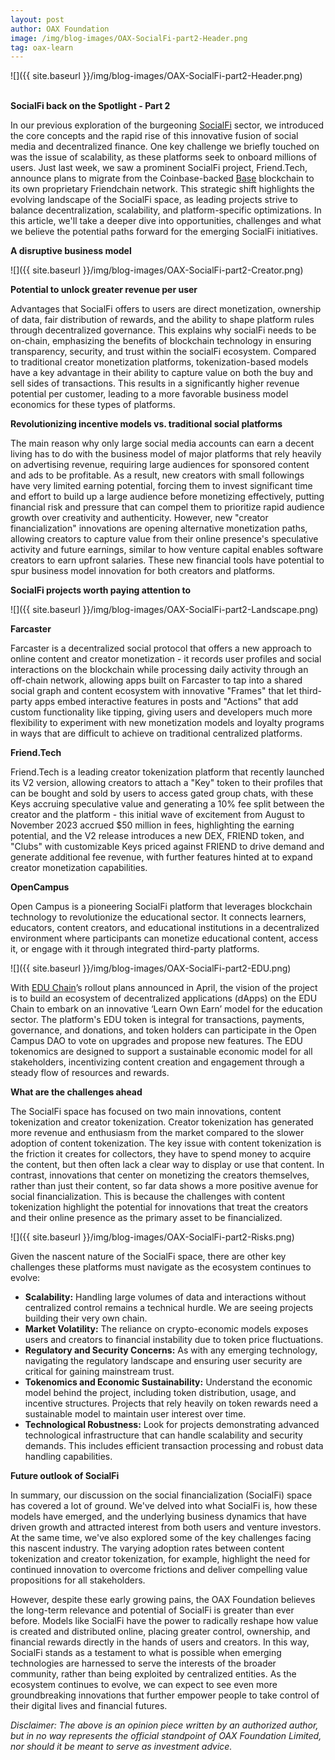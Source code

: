 ```yaml
---
layout: post
author: OAX Foundation
image: /img/blog-images/OAX-SocialFi-part2-Header.png
tag: oax-learn
---
```


![]({{ site.baseurl }}/img/blog-images/OAX-SocialFi-part2-Header.png)

<br><b>SocialFi back on the Spotlight - Part 2</b>

In our previous exploration of the burgeoning <a href="https://www.oax.org/2024/05/21/Part-One-of-Shining-the-Spotlight-on-SocialFi.html">SocialFi</a> sector, we introduced the core concepts and the rapid rise of this innovative fusion of social media and decentralized finance. One key challenge we briefly touched on was the issue of scalability, as these platforms seek to onboard millions of users. Just last week, we saw a prominent SocialFi project, Friend.Tech, announce plans to migrate from the Coinbase-backed <a href="https://www.oax.org/2024/04/22/Key-Highlights-of-the-Base-Ecosystem.html">Base</a> blockchain to its own proprietary Friendchain network. This strategic shift highlights the evolving landscape of the SocialFi space, as leading projects strive to balance decentralization, scalability, and platform-specific optimizations. In this article, we'll take a deeper dive into opportunities, challenges and what we believe the potential paths forward for the emerging SocialFi initiatives.

<b>A disruptive business model</b>

![]({{ site.baseurl }}/img/blog-images/OAX-SocialFi-part2-Creator.png)

<b>Potential to unlock greater revenue per user</b>

Advantages that SocialFi offers to users are direct monetization, ownership of data, fair distribution of rewards, and the ability to shape platform rules through decentralized governance. This explains why socialFi needs to be on-chain, emphasizing the benefits of blockchain technology in ensuring transparency, security, and trust within the socialFi ecosystem. Compared to traditional creator monetization platforms, tokenization-based models have a key advantage in their ability to capture value on both the buy and sell sides of transactions. This results in a significantly higher revenue potential per customer, leading to a more favorable business model economics for these types of platforms.

<b>Revolutionizing incentive models vs. traditional social platforms</b>

The main reason why only large social media accounts can earn a decent living has to do with the business model of major platforms that rely heavily on advertising revenue, requiring large audiences for sponsored content and ads to be profitable. As a result, new creators with small followings have very limited earning potential, forcing them to invest significant time and effort to build up a large audience before monetizing effectively, putting financial risk and pressure that can compel them to prioritize rapid audience growth over creativity and authenticity. However, new "creator financialization" innovations are opening alternative monetization paths, allowing creators to capture value from their online presence's speculative activity and future earnings, similar to how venture capital enables software creators to earn upfront salaries. These new financial tools have potential to spur business model innovation for both creators and platforms.

<b>SocialFi projects worth paying attention to</b>

![]({{ site.baseurl }}/img/blog-images/OAX-SocialFi-part2-Landscape.png)

<b>Farcaster</b>

Farcaster is a decentralized social protocol that offers a new approach to online content and creator monetization - it records user profiles and social interactions on the blockchain while processing daily activity through an off-chain network, allowing apps built on Farcaster to tap into a shared social graph and content ecosystem with innovative "Frames" that let third-party apps embed interactive features in posts and "Actions" that add custom functionality like tipping, giving users and developers much more flexibility to experiment with new monetization models and loyalty programs in ways that are difficult to achieve on traditional centralized platforms.


<b>Friend.Tech</b>

Friend.Tech is a leading creator tokenization platform that recently launched its V2 version, allowing creators to attach a "Key" token to their profiles that can be bought and sold by users to access gated group chats, with these Keys accruing speculative value and generating a 10% fee split between the creator and the platform - this initial wave of excitement from August to November 2023 accrued $50 million in fees, highlighting the earning potential, and the V2 release introduces a new DEX, FRIEND token, and "Clubs" with customizable Keys priced against FRIEND to drive demand and generate additional fee revenue, with further features hinted at to expand creator monetization capabilities.

<b>OpenCampus</b>

Open Campus is a pioneering SocialFi platform that leverages blockchain technology to revolutionize the educational sector. It connects learners, educators, content creators, and educational institutions in a decentralized environment where participants can monetize educational content, access it, or engage with it through integrated third-party platforms. 

![]({{ site.baseurl }}/img/blog-images/OAX-SocialFi-part2-EDU.png)

With <a href="https://opencampus-xyz.medium.com/open-campus-unveils-plans-to-launch-a-new-blockchain-purpose-built-for-education-b2a70a1f02d5">EDU Chain</a>’s rollout plans announced in April, the vision of the project is to build an ecosystem of decentralized applications (dApps) on the EDU Chain to embark on an innovative ‘Learn Own Earn’ model for the education sector.  The platform's EDU token is integral for transactions, payments, governance, and donations, and token holders can participate in the Open Campus DAO to vote on upgrades and propose new features. The EDU tokenomics are designed to support a sustainable economic model for all stakeholders, incentivizing content creation and engagement through a steady flow of resources and rewards.

<b>What are the challenges ahead</b>

The SocialFi space has focused on two main innovations, content tokenization and creator tokenization. Creator tokenization has generated more revenue and enthusiasm from the market compared to the slower adoption of content tokenization. The key issue with content tokenization is the friction it creates for collectors, they have to spend money to acquire the content, but then often lack a clear way to display or use that content. In contrast, innovations that center on monetizing the creators themselves, rather than just their content, so far data shows a more positive avenue for social financialization. This is because the challenges with content tokenization highlight the potential for innovations that treat the creators and their online presence as the primary asset to be financialized.

![]({{ site.baseurl }}/img/blog-images/OAX-SocialFi-part2-Risks.png)

Given the nascent nature of the SocialFi space, there are other key challenges these platforms must navigate as the ecosystem continues to evolve:
- <b>Scalability:</b> Handling large volumes of data and interactions without centralized control remains a technical hurdle. We are seeing projects building their very own chain.
- <b>Market Volatility:</b> The reliance on crypto-economic models exposes users and creators to financial instability due to token price fluctuations. 
- <b>Regulatory and Security Concerns:</b> As with any emerging technology, navigating the regulatory landscape and ensuring user security are critical for gaining mainstream trust. 
- <b>Tokenomics and Economic Sustainability:</b> Understand the economic model behind the project, including token distribution, usage, and incentive structures. Projects that rely heavily on token rewards need a sustainable model to maintain user interest over time.
- <b>Technological Robustness:</b> Look for projects demonstrating advanced technological infrastructure that can handle scalability and security demands. This includes efficient transaction processing and robust data handling capabilities.

<b>Future outlook of SocialFi</b>

In summary, our discussion on the social financialization (SocialFi) space has covered a lot of ground. We've delved into what SocialFi is, how these models have emerged, and the underlying business dynamics that have driven growth and attracted interest from both users and venture investors. At the same time, we've also explored some of the key challenges facing this nascent industry. The varying adoption rates between content tokenization and creator tokenization, for example, highlight the need for continued innovation to overcome frictions and deliver compelling value propositions for all stakeholders.

However, despite these early growing pains, the OAX Foundation believes the long-term relevance and potential of SocialFi is greater than ever before. Models like SocialFi have the power to radically reshape how value is created and distributed online, placing greater control, ownership, and financial rewards directly in the hands of users and creators. In this way, SocialFi stands as a testament to what is possible when emerging technologies are harnessed to serve the interests of the broader community, rather than being exploited by centralized entities. As the ecosystem continues to evolve, we can expect to see even more groundbreaking innovations that further empower people to take control of their digital lives and financial futures.



<i>Disclaimer: The above is an opinion piece written by an authorized author, but in no way represents the official standpoint of OAX Foundation Limited, nor should it be meant to serve as investment advice.</i>

